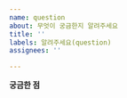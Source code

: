 ```yaml
---
name: question
about: 무엇이 궁금한지 알려주세요
title: ''
labels: 알려주세요(question)
assignees: ''

---
```


**궁금한 점**
